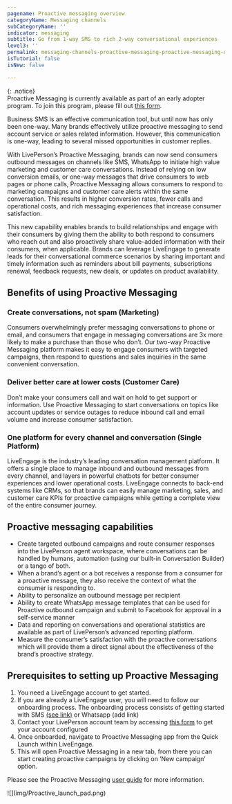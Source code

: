 ```yaml
---
pagename: Proactive messaging overview
categoryName: Messaging channels
subCategoryName: ''
indicator: messaging
subtitle: Go from 1-way SMS to rich 2-way conversational experiences
level3: ''
permalink: messaging-channels-proactive-messaging-proactive-messaging-overview.html
isTutorial: false
isNew: false

---
```

{: .notice}  
Proactive Messaging is currently available as part of an early adopter program. To join this program, please fill out [this form](https://forms.gle/wDBkzsCtT4CCQMFR9).

Business SMS is an effective communication tool, but until now has only been one-way. Many brands effectively utilize proactive messaging to send account service or sales related information. However, this communication is one-way, leading to several missed opportunities in customer replies.

With LivePerson’s Proactive Messaging, brands can now send consumers outbound messages on channels like SMS, WhatsApp to initiate high value marketing and customer care conversations. Instead of relying on low conversion emails, or one-way messages that drive consumers to web pages or phone calls, Proactive Messaging allows consumers to respond to marketing campaigns and customer care alerts within the same conversation. This results in higher conversion rates, fewer calls and operational costs, and rich messaging experiences that increase consumer satisfaction.

This new capability enables brands to build relationships and engage with their consumers by giving them the ability to both respond to consumers who reach out and also proactively share value-added information with their consumers, when applicable. Brands can leverage LiveEngage to generate leads for their conversational commerce scenarios by sharing important and timely information such as reminders about bill payments, subscriptions renewal, feedback requests, new deals, or updates on product availability.

## Benefits of using Proactive Messaging

### Create conversations, not spam (Marketing)

Consumers overwhelmingly prefer messaging conversations to phone or email, and consumers that engage in messaging conversations are 3x more likely to make a purchase than those who don’t. Our two-way Proactive Messaging platform makes it easy to engage consumers with targeted campaigns, then respond to questions and sales inquiries in the same convenient conversation.

### Deliver better care at lower costs (Customer Care)

Don’t make your consumers call and wait on hold to get support or information. Use Proactive Messaging to start conversations on topics like account updates or service outages to reduce inbound call and email volume and increase consumer satisfaction.

### One platform for every channel and conversation (Single Platform)

LiveEngage is the industry’s leading conversation management platform. It offers a single place to manage inbound and outbound messages from every channel, and layers in powerful chatbots for better consumer experiences and lower operational costs. LiveEngage connects to back-end systems like CRMs, so that brands can easily manage marketing, sales, and customer care KPIs for proactive campaigns while getting a complete view of the entire consumer journey.

## Proactive messaging capabilities

* Create targeted outbound campaigns and route consumer responses into the LivePerson agent workspace, where conversations can be handled by humans, automation (using our built-in Conversation Builder) or a tango of both.
* When a brand’s agent or a bot receives a response from a consumer for a proactive message, they also receive the context of what the consumer is responding to.
* Ability to personalize an outbound message per recipient
* Ability to create WhatsApp message templates that can be used for Proactive outbound campaign and submit to Facebook for approval in a self-service manner
* Data and reporting on conversations and operational statistics are available as part of LivePerson’s advanced reporting platform.
* Measure the consumer’s satisfaction with the proactive conversations which will provide them a direct signal about the effectiveness of the brand’s proactive strategy.

## Prerequisites to setting up Proactive Messaging

1. You need a LiveEngage account to get started.
2. If you are already a LiveEngage user, you will need to follow our onboarding process. The onboarding process consists of getting started with SMS [(see link)](https://knowledge.liveperson.com/getting-started-quick-start-guides-twilio-sms-quick-start.html) or Whatsapp (add link)
3. Contact your LivePerson account team by accessing [this form](https://forms.gle/wDBkzsCtT4CCQMFR9) to get your account configured
4. Once onboarded, navigate to Proactive Messaging app from the Quick Launch within LiveEngage.
5. This will open Proactive Messaging in a new tab, from there you can start creating proactive campaigns by clicking on ‘New campaign’ option.

Please see the Proactive Messaging [user guide](https://docs.google.com/document/d/1VyVniK_M5fEPyDHPasZnWi5V78JuCz3Bv8JiMqr2esE/edit) for more information.

!\[\](img/Proactive_launch_pad.png)